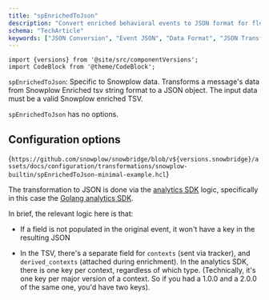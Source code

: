 ```yaml
---
title: "spEnrichedToJson"
description: "Convert enriched behavioral events to JSON format for flexible forwarding to various destination systems."
schema: "TechArticle"
keywords: ["JSON Conversion", "Event JSON", "Data Format", "JSON Transform", "Format Conversion", "JSON Output"]
---
```


```mdx-code-block
import {versions} from '@site/src/componentVersions';
import CodeBlock from '@theme/CodeBlock';
```

`spEnrichedToJson`: Specific to Snowplow data. Transforms a message's data from Snowplow Enriched tsv string format to a JSON object. The input data must be a valid Snowplow enriched TSV.

`spEnrichedToJson` has no options.

## Configuration options

<CodeBlock language="hcl" reference>{`
https://github.com/snowplow/snowbridge/blob/v${versions.snowbridge}/assets/docs/configuration/transformations/snowplow-builtin/spEnrichedToJson-minimal-example.hcl
`}</CodeBlock>

The transformation to JSON is done via the [analytics SDK](/docs/api-reference/analytics-sdk/index.md) logic, specifically in this case the [Golang analytics SDK](/docs/api-reference/analytics-sdk/analytics-sdk-go/index.md).

In brief, the relevant logic here is that:

*   If a field is not populated in the original event, it won't have a key in the resulting JSON

*   In the TSV, there's a separate field for `contexts` (sent via tracker), and `derived_contexts` (attached during enrichment). In the analytics SDK, there is one key per context, regardless of which type. (Technically, it's one key per major version of a context. So if you had a 1.0.0 and a 2.0.0 of the same one, you'd have two keys).
